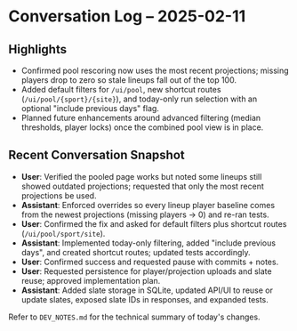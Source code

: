 # Conversation Log – 2025-02-11

## Highlights
- Confirmed pool rescoring now uses the most recent projections; missing players drop to zero so stale lineups fall out of the top 100.
- Added default filters for `/ui/pool`, new shortcut routes (`/ui/pool/{sport}/{site}`), and today-only run selection with an optional "include previous days" flag.
- Planned future enhancements around advanced filtering (median thresholds, player locks) once the combined pool view is in place.

## Recent Conversation Snapshot
- **User**: Verified the pooled page works but noted some lineups still showed outdated projections; requested that only the most recent projections be used.
- **Assistant**: Enforced overrides so every lineup player baseline comes from the newest projections (missing players → 0) and re-ran tests.
- **User**: Confirmed the fix and asked for default filters plus shortcut routes (`/ui/pool/sport/site`).
- **Assistant**: Implemented today-only filtering, added "include previous days", and created shortcut routes; updated tests accordingly.
- **User**: Confirmed success and requested pause with commits + notes.
- **User**: Requested persistence for player/projection uploads and slate reuse; approved implementation plan.
- **Assistant**: Added slate storage in SQLite, updated API/UI to reuse or update slates, exposed slate IDs in responses, and expanded tests.

Refer to `DEV_NOTES.md` for the technical summary of today's changes.

